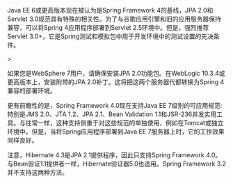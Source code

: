  Java EE 6或更高版本现在被认为是Spring Framework 4的基线，JPA 2.0和Servlet 3.0规范具有特殊的相关性。为了与谷歌应用引擎和旧的应用服务器保持兼容，可以将Spring 4应用程序部署到Servlet 2.5环境中。但是，强烈推荐Servlet 3.0+，它是Spring测试和模拟包中用于开发环境中的测试设置的先决条件。

  


  


&gt;

 如果您是WebSphere 7用户，请确保安装JPA 2.0功能包。在WebLogic 10.3.4或更高版本上，安装附带的JPA 2.0补丁。这将把这两个服务器代都转换为Spring 4兼容的部署环境。

  


  


 更有前瞻性的是，Spring Framework 4.0现在支持Java EE 7级别的可应用规范:特别是JMS 2.0、JTA 1.2、JPA 2.1、Bean Validation 1.1和JSR-236并发实用工具。与往常一样，这种支持侧重于对这些规范的单独使用，例如在Tomcat或独立环境中。但是，当将Spring应用程序部署到Java EE 7服务器上时，它的工作效果同样良好。

  


  


 注意，Hibernate 4.3是JPA 2.1提供程序，因此只支持Spring Framework 4.0。与Bean验证1.1提供者一样，Hibernate验证器5.0也适用。Spring Framework 3.2并不支持这两种方法。

